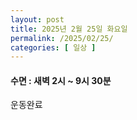 ```yaml
---
layout: post
title: 2025년 2월 25일 화요일
permalink: /2025/02/25/
categories: [ 일상 ]
---
```

#### 수면 : 새벽 2시 ~ 9시 30분<br/>
운동완료